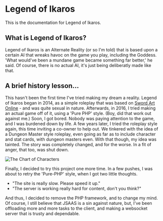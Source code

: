 # Legend of Ikaros

This is the documentation for Legend of Ikaros.

## What is Legend of Ikaros?

Legend of Ikaros is an Alternate Reality (or so I'm told) that is based upon a certain AI that wreaks havoc on the game you play, including the Goddess. 'What would've been a mundane game became something far better,' he said. Of course, there is no actual AI, it's just being deliberatly made like that.

## A brief history lesson...

This hasn't been the first time I've tried making my dream a reality. Legend of Ikaros began in 2014, as a simple roleplay that was based on [Sword Art Online](https://myanimelist.net/anime/11757/Sword_Art_Online) - and was quite sexual in nature. Afterwards, in 2016, I tried making an actual game off of it, using a 'Pure PHP' style. (Boy, did that work out against me.) Soon, I got bored. Nobody was paying attention to the game, and I was burdened down by life. A few years later, I tried the roleplay style again, this time inviting a co-owner to help out. We tinkered with the idea of a Dungeon Master style roleplay, even going as far as to include character and stat cards, with dungeon masters even. With that though, my idea was tainted. The story was completely changed, and for the worse. In a fit of anger, that too, was shut down.

![The Chart of Characters](https://i.imgur.com/8QmgT6T.png")

Finally, I decided to try this project one more time. In a few pushes, I was about to retry the 'Pure-PHP' style, when I got two little thoughts.

- "The site is really slow. Please speed it up."
- "The server is working really hard for content, don't you think?"

And thus, I decided to remove the PHP framework, and to change my mind. Of course, I still believe that JSAAS is a sin against nature, but, I've been offloading more and more tasks to the client, and making a websocket server that is trusty and dependable.